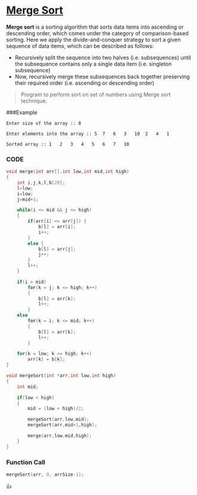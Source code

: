 [Merge Sort](http://shivajivarma.com/code-base/c-camp/2014/12/28/sorting-algorithms-merge-sort/)
===============

__Merge sort__ is a sorting algorithm that sorts data items into ascending or descending order, which comes under the category of comparison-based sorting. Here we apply the divide-and-conquer strategy to sort a given sequence of data items, which can be described as follows:

* Recursively split the sequence into two halves (i.e. subsequences) until the subsequence contains only a single data item (i.e. singleton subsequence)
* Now, recursively merge these subsequences back together preserving their required order (i.e. ascending or descending order)

> Program to perform sort on set of numbers using Merge sort technique.

###Example
```
Enter size of the array :: 8
    
Enter elements into the array :: 5	7	6	3	10	2	4	1
    
Sorted array :: 1	2	3	4	5	6	7	10
```

### CODE
```c
void merge(int arr[],int low,int mid,int high)
{
    int i,j,k,l,b[20];
    l=low;
    i=low;
    j=mid+1;

    while(i <= mid && j <= high)
    {
        if(arr[i] <= arr[j]) {
            b[l] = arr[i];
            i++;
        }
        else {
            b[l] = arr[j];
            j++;
        }
        l++;
    }

    if(i > mid)
        for(k = j; k <= high; k++)
        {
            b[l] = arr[k];
            l++;
        }
    else
        for(k = i; k <= mid; k++)
        {
            b[l] = arr[k];
            l++;
        }

    for(k = low; k <= high; k++)
        arr[k] = b[k];
}

void mergeSort(int *arr,int low,int high)
{
    int mid;

    if(low < high)
    {
        mid = (low + high)/2;

        mergeSort(arr,low,mid);
        mergeSort(arr,mid+1,high);

        merge(arr,low,mid,high);
    }
}
```

### Function Call
```c
mergeSort(arr, 0, arrSize-1);
```

:+1: